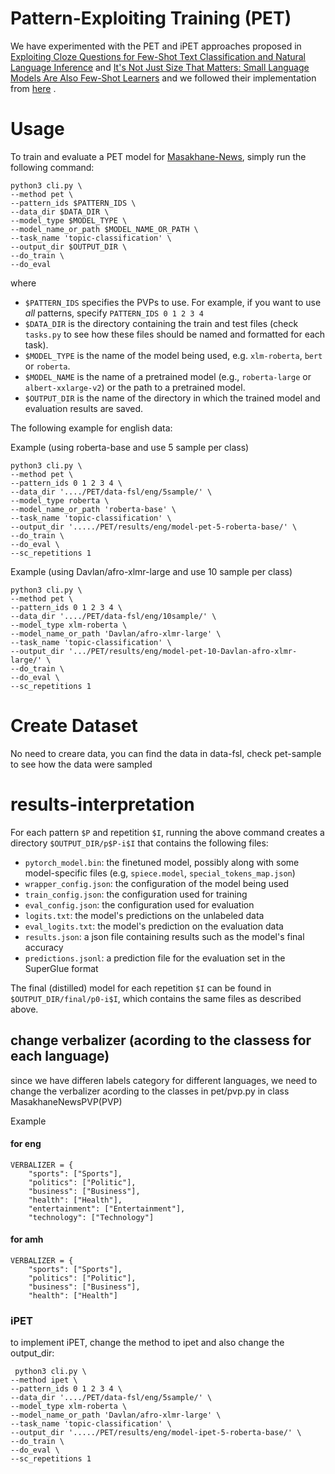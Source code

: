 # Pattern-Exploiting Training (PET)

We have experimented with the PET and iPET approaches proposed in [Exploiting Cloze Questions for Few-Shot Text Classification and Natural Language Inference](https://arxiv.org/abs/2001.07676)  and [It's Not Just Size That Matters: Small Language Models Are Also Few-Shot Learners](https://arxiv.org/abs/2009.07118) and we followed their implementation from [here](https://github.com/timoschick/pet) .

# Usage


To train and evaluate a PET model for [Masakhane-News](https://github.com/masakhane-io/masakhane-news), simply run the following command:

    python3 cli.py \
	--method pet \
	--pattern_ids $PATTERN_IDS \
	--data_dir $DATA_DIR \
	--model_type $MODEL_TYPE \
	--model_name_or_path $MODEL_NAME_OR_PATH \
	--task_name 'topic-classification' \
	--output_dir $OUTPUT_DIR \
	--do_train \
	--do_eval
    
 where
 - `$PATTERN_IDS` specifies the PVPs to use. For example, if you want to use *all* patterns, specify `PATTERN_IDS 0 1 2 3 4` 
 - `$DATA_DIR` is the directory containing the train and test files (check `tasks.py` to see how these files should be named and formatted for each task).
 - `$MODEL_TYPE` is the name of the model being used, e.g. `xlm-roberta`, `bert` or `roberta`.
 - `$MODEL_NAME` is the name of a pretrained model (e.g., `roberta-large` or `albert-xxlarge-v2`) or the path to a pretrained model.
 - `$OUTPUT_DIR` is the name of the directory in which the trained model and evaluation results are saved.
 

The following example for english data:

Example (using roberta-base and use 5 sample per class)

    python3 cli.py \
    --method pet \ 
    --pattern_ids 0 1 2 3 4 \
    --data_dir '..../PET/data-fsl/eng/5sample/' \
    --model_type roberta \
    --model_name_or_path 'roberta-base' \
    --task_name 'topic-classification' \
    --output_dir '...../PET/results/eng/model-pet-5-roberta-base/' \
    --do_train \
    --do_eval \
    --sc_repetitions 1
    
Example (using Davlan/afro-xlmr-large and use 10 sample per class)

    python3 cli.py \
    --method pet \
    --pattern_ids 0 1 2 3 4 \
    --data_dir '..../PET/data-fsl/eng/10sample/' \
    --model_type xlm-roberta \
    --model_name_or_path 'Davlan/afro-xlmr-large' \
    --task_name 'topic-classification' \
    --output_dir '.../PET/results/eng/model-pet-10-Davlan-afro-xlmr-large/' \
    --do_train \
    --do_eval \
    --sc_repetitions 1

# Create Dataset
No need to creare data, you can  find the data in data-fsl, check pet-sample to see how the data were sampled 


# results-interpretation 

For each pattern `$P` and repetition `$I`, running the above command creates a directory `$OUTPUT_DIR/p$P-i$I` that contains the following files:
  - `pytorch_model.bin`: the finetuned model, possibly along with some model-specific files (e.g, `spiece.model`, `special_tokens_map.json`)
  - `wrapper_config.json`: the configuration of the model being used
  - `train_config.json`: the configuration used for training
  - `eval_config.json`: the configuration used for evaluation
  - `logits.txt`: the model's predictions on the unlabeled data
  - `eval_logits.txt`: the model's prediction on the evaluation data
  - `results.json`: a json file containing results such as the model's final accuracy
  - `predictions.jsonl`: a prediction file for the evaluation set in the SuperGlue format
  
The final (distilled) model for each repetition `$I` can be found in `$OUTPUT_DIR/final/p0-i$I`, which contains the same files as described above.

## change verbalizer (acording to the classess for each language)
since we have differen labels category for different languages, we need to change the verbalizer acording to the classes in pet/pvp.py in class MasakhaneNewsPVP(PVP) 

Example 
#### for eng

    VERBALIZER = {
        "sports": ["Sports"],
        "politics": ["Politic"],
        "business": ["Business"],
        "health": ["Health"],
        "entertainment": ["Entertainment"],
        "technology": ["Technology"]

#### for amh
    VERBALIZER = {
        "sports": ["Sports"],
        "politics": ["Politic"],
        "business": ["Business"],
        "health": ["Health"]



### iPET
 to implement iPET, change the method to ipet and also change the output_dir:
 
     python3 cli.py \
    --method ipet \ 
    --pattern_ids 0 1 2 3 4 \
    --data_dir '..../PET/data-fsl/eng/5sample/' \
    --model_type xlm-roberta \
    --model_name_or_path 'Davlan/afro-xlmr-large' \
    --task_name 'topic-classification' \
    --output_dir '...../PET/results/eng/model-ipet-5-roberta-base/' \
    --do_train \
    --do_eval \
    --sc_repetitions 1
